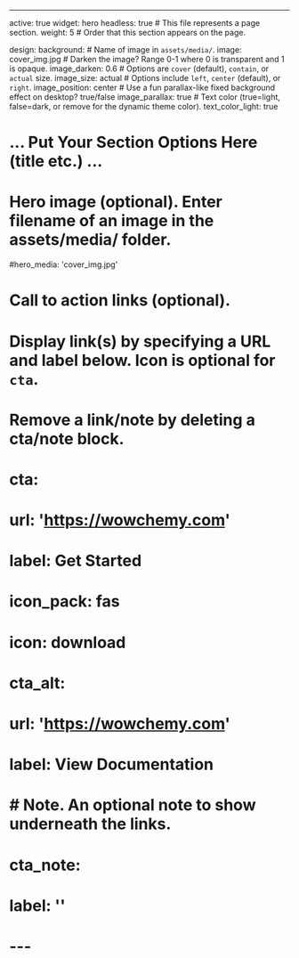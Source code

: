 ---
active: true
widget: hero
headless: true  # This file represents a page section.
weight: 5 # Order that this section appears on the page.

design:
  background:
    # Name of image in `assets/media/`.
    image: cover_img.jpg
    # Darken the image? Range 0-1 where 0 is transparent and 1 is opaque.
    image_darken: 0.6
    #  Options are `cover` (default), `contain`, or `actual` size.
    image_size: actual
    # Options include `left`, `center` (default), or `right`.
    image_position: center
    # Use a fun parallax-like fixed background effect on desktop? true/false
    image_parallax: true
    # Text color (true=light, false=dark, or remove for the dynamic theme color).
    text_color_light: true

# ... Put Your Section Options Here (title etc.) ...

# Hero image (optional). Enter filename of an image in the assets/media/ folder.
#hero_media: 'cover_img.jpg'

# Call to action links (optional).
#   Display link(s) by specifying a URL and label below. Icon is optional for `cta`.
#   Remove a link/note by deleting a cta/note block.
# cta:
#   url: 'https://wowchemy.com'
#   label: Get Started
#   icon_pack: fas
#   icon: download
# cta_alt:
#   url: 'https://wowchemy.com'
#   label: View Documentation

# # Note. An optional note to show underneath the links.
# cta_note:
#   label: ''
# ---
